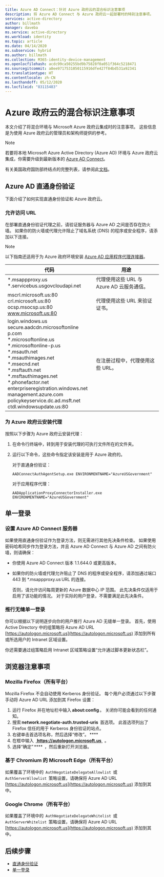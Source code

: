 ```yaml
---
title: Azure AD Connect：针对 Azure 政府云的混合标识注意事项
description: 将 Azure AD Connect 与 Azure 政府云一起部署时的特别注意事项。
services: active-directory
author: billmath
manager: daveba
ms.service: active-directory
ms.workload: identity
ms.topic: article
ms.date: 04/14/2020
ms.subservice: hybrid
ms.author: billmath
ms.collection: M365-identity-device-management
ms.openlocfilehash: acdc99ca50255bd9b75828f0a051f364c5218471
ms.sourcegitcommit: a8ee9717531050115916dfe427f84bd531a92341
ms.translationtype: HT
ms.contentlocale: zh-CN
ms.lasthandoff: 05/12/2020
ms.locfileid: "83115483"
---
```

# <a name="hybrid-identity-considerations-for-the-azure-government-cloud"></a>Azure 政府云的混合标识注意事项

本文介绍了将混合环境与 Microsoft Azure 政府云集成时的注意事项。 这些信息是为使用 Azure 政府云的管理员和架构师提供的参考。

> [!NOTE]
> 若要将本地 Microsoft Azure Active Directory (Azure AD) 环境与 Azure 政府云集成，你需要升级到最新版本的 [Azure AD Connect](https://www.microsoft.com/download/details.aspx?id=47594)。

有关美国政府国防部终结点的完整列表，请参阅此[文档](https://docs.microsoft.com/office365/enterprise/office-365-u-s-government-dod-endpoints)。

## <a name="azure-ad-pass-through-authentication"></a>Azure AD 直通身份验证

下面介绍了如何实现直通身份验证和 Azure 政府云。

### <a name="allow-access-to-urls"></a>允许访问 URL

在部署直通身份验证代理之前，请验证服务器与 Azure AD 之间是否存在防火墙。 如果你的防火墙或代理允许阻止了域名系统 (DNS) 的程序或安全程序，请添加以下连接。

> [!NOTE]
> 以下指南还适用于为 Azure 政府环境安装 [Azure AD 应用程序代理连接器](https://aka.ms/whyappproxy)。

|代码 |用途|
|-----|-----|
|&#42;.msappproxy.us</br>&#42;.servicebus.usgovcloudapi.net|代理使用这些 URL 与 Azure AD 云服务通信。 |
|mscrl.microsoft.us:80 </br>crl.microsoft.us:80 </br>ocsp.msocsp.us:80 </br>www.microsoft.us:80| 代理使用这些 URL 来验证证书。|
|login.windows.us </br>secure.aadcdn.microsoftonline p.com </br>&#42;.microsoftonline.us </br>&#42;.microsoftonline-p.us </br>&#42;.msauth.net </br>&#42;.msauthimages.net </br>&#42;.msecnd.net</br>&#42;.msftauth.net </br>&#42;.msftauthimages.net</br>&#42;.phonefactor.net </br>enterpriseregistration.windows.net</br>management.azure.com </br>policykeyservice.dc.ad.msft.net</br>ctdl.windowsupdate.us:80| 在注册过程中，代理使用这些 URL。

### <a name="install-the-agent-for-the-azure-government-cloud"></a>为 Azure 政府云安装代理

按照以下步骤为 Azure 政府云安装代理：

1. 在命令行终端中，转到用于安装代理的可执行文件所在的文件夹。
1. 运行以下命令，这些命令指定该安装是用于 Azure 政府的。

   对于直通身份验证：

   ```
   AADConnectAuthAgentSetup.exe ENVIRONMENTNAME="AzureUSGovernment"
   ```

   对于应用程序代理：

   ```
   AADApplicationProxyConnectorInstaller.exe ENVIRONMENTNAME="AzureUSGovernment" 
   ```

## <a name="single-sign-on"></a>单一登录

### <a name="set-up-your-azure-ad-connect-server"></a>设置 Azure AD Connect 服务器

如果使用直通身份验证作为登录方法，则无需进行其他先决条件检查。 如果使用密码哈希同步作为登录方法，并且 Azure AD Connect 与 Azure AD 之间有防火墙，则请确保：

- 你使用 Azure AD Connect 版本 1.1.644.0 或更高版本。
- 如果你的防火墙或代理允许阻止了 DNS 的程序或安全程序，请添加通过端口 443 到 &#42;.msappproxy.us URL 的连接。

  否则，请允许访问每周更新的 Azure 数据中心 IP 范围。 此先决条件仅适用于启用了该功能的情况。 对于实际的用户登录，不需要满足此先决条件。

### <a name="roll-out-seamless-single-sign-on"></a>推行无缝单一登录

你可以根据以下说明逐步向你的用户推行 Azure AD 无缝单一登录。 首先，使用 Active Directory 中的组策略将 Azure AD URL [https://autologon.microsoft.us](https://autologon.microsoft.us) 添加到所有或所选用户的 Intranet 区域设置。

你还需要通过组策略启用 Intranet 区域策略设置“允许通过脚本更新状态栏”。

## <a name="browser-considerations"></a>浏览器注意事项

### <a name="mozilla-firefox-all-platforms"></a>Mozilla Firefox（所有平台）

Mozilla Firefox 不会自动使用 Kerberos 身份验证。 每个用户必须通过以下步骤手动将 Azure AD URL 添加到其 Firefox 设置：

1. 运行 Firefox 并在地址栏中输入 **about:config** 。 关闭你可能会看到的任何通知。
1. 搜索 **network.negotiate-auth.trusted-uris**  首选项。 此首选项列出了 Firefox 信任的用于 Kerberos 身份验证的站点。
1. 右键单击首选项名称，然后选择“修改”。 ****
1. 在框中输入  [ **https://autologon.microsoft.us** ](https://autologon.microsoft.us**)  。
1. 选择“确定” ****  ，然后重新打开浏览器。

### <a name="microsoft-edge-based-on-chromium-all-platforms"></a>基于 Chromium 的 Microsoft Edge（所有平台）

如果覆盖了环境中的  `AuthNegotiateDelegateAllowlist`  或 `AuthServerAllowlist`  策略设置，请确保将 Azure AD URL [https://autologon.microsoft.us](https://autologon.microsoft.us) 添加到其中。

### <a name="google-chrome-all-platforms"></a>Google Chrome（所有平台）

如果覆盖了环境中的  `AuthNegotiateDelegateWhitelist`  或 `AuthServerWhitelist`  策略设置，请确保将 Azure AD URL [https://autologon.microsoft.us](https://autologon.microsoft.us) 添加到其中。

## <a name="next-steps"></a>后续步骤

- [直通身份验证](how-to-connect-pta-quick-start.md#step-1-check-the-prerequisites)
- [单一登录](how-to-connect-sso-quick-start.md#step-1-check-the-prerequisites)
